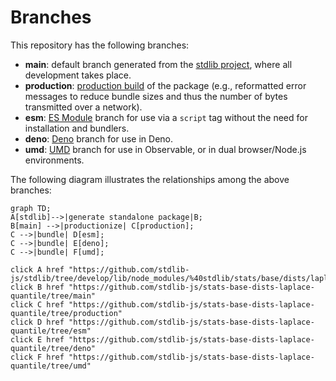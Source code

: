 <!--

@license Apache-2.0

Copyright (c) 2022 The Stdlib Authors.

Licensed under the Apache License, Version 2.0 (the "License");
you may not use this file except in compliance with the License.
You may obtain a copy of the License at

    http://www.apache.org/licenses/LICENSE-2.0

Unless required by applicable law or agreed to in writing, software
distributed under the License is distributed on an "AS IS" BASIS,
WITHOUT WARRANTIES OR CONDITIONS OF ANY KIND, either express or implied.
See the License for the specific language governing permissions and
limitations under the License.

-->

# Branches

This repository has the following branches:

-   **main**: default branch generated from the [stdlib project][stdlib-url], where all development takes place.
-   **production**: [production build][production-url] of the package (e.g., reformatted error messages to reduce bundle sizes and thus the number of bytes transmitted over a network).
-   **esm**: [ES Module][esm-url] branch for use via a `script` tag without the need for installation and bundlers.
-   **deno**: [Deno][deno-url] branch for use in Deno.
-   **umd**: [UMD][umd-url] branch for use in Observable, or in dual browser/Node.js environments.

The following diagram illustrates the relationships among the above branches:

```mermaid
graph TD;
A[stdlib]-->|generate standalone package|B;
B[main] -->|productionize| C[production];
C -->|bundle| D[esm];
C -->|bundle| E[deno];
C -->|bundle| F[umd];

click A href "https://github.com/stdlib-js/stdlib/tree/develop/lib/node_modules/%40stdlib/stats/base/dists/laplace/quantile"
click B href "https://github.com/stdlib-js/stats-base-dists-laplace-quantile/tree/main"
click C href "https://github.com/stdlib-js/stats-base-dists-laplace-quantile/tree/production"
click D href "https://github.com/stdlib-js/stats-base-dists-laplace-quantile/tree/esm"
click E href "https://github.com/stdlib-js/stats-base-dists-laplace-quantile/tree/deno"
click F href "https://github.com/stdlib-js/stats-base-dists-laplace-quantile/tree/umd"
```

[stdlib-url]: https://github.com/stdlib-js/stdlib/tree/develop/lib/node_modules/%40stdlib/stats/base/dists/laplace/quantile
[production-url]: https://github.com/stdlib-js/stats-base-dists-laplace-quantile/tree/production
[deno-url]: https://github.com/stdlib-js/stats-base-dists-laplace-quantile/tree/deno
[umd-url]: https://github.com/stdlib-js/stats-base-dists-laplace-quantile/tree/umd
[esm-url]: https://github.com/stdlib-js/stats-base-dists-laplace-quantile/tree/esm
